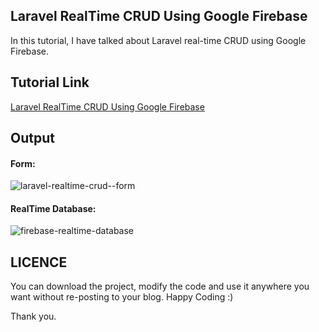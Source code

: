 ## Laravel RealTime CRUD Using Google Firebase
In this tutorial, I have talked about Laravel real-time CRUD using Google Firebase.

## Tutorial Link
[Laravel RealTime CRUD Using Google Firebase](https://www.mynotepaper.com/laravel-realtime-crud-using-google-firebase.html)

## Output
#### Form:
![laravel-realtime-crud--form](https://user-images.githubusercontent.com/13184472/56852897-97f9cf80-6942-11e9-942d-5ffd9d85f8ec.png)

#### RealTime Database:
![firebase-realtime-database](https://user-images.githubusercontent.com/13184472/56852896-97613900-6942-11e9-94e3-39f9de8d5b80.png)
## LICENCE

You can download the project, modify the code and use it anywhere you want without re-posting to your blog. Happy Coding :)

Thank you.

